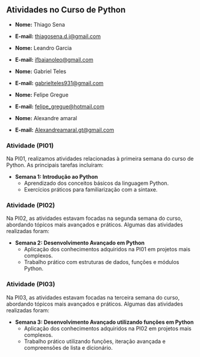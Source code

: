 ## Atividades no Curso de Python

- **Nome:** Thiago Sena
- **E-mail:** thiagosena.d.j@gmail.com

- **Nome:** Leandro Garcia
- **E-mail:** ifbaianoleo@gmail.com

- **Nome:** Gabriel Teles
- **E-mail:** gabrielteles931@gmail.com

- **Nome:** Felipe Gregue
- **E-mail:** felipe_gregue@hotmail.com

- **Nome:** Alexandre amaral
- **E-mail:** Alexandreamaral.gt@gmail.com

### Atividade (PI01)

Na PI01, realizamos atividades relacionadas à primeira semana do curso de Python. As principais tarefas incluíram:

- **Semana 1: Introdução ao Python**
  - Aprendizado dos conceitos básicos da linguagem Python.
  - Exercícios práticos para familiarização com a sintaxe.

### Atividade (PI02)

Na PI02, as atividades estavam focadas na segunda semana do curso, abordando tópicos mais avançados e práticos. Algumas das atividades realizadas foram:

- **Semana 2: Desenvolvimento Avançado em Python**
  - Aplicação dos conhecimentos adquiridos na PI01 em projetos mais complexos.
  - Trabalho prático com estruturas de dados, funções e módulos Python.

### Atividade (PI03)

Na PI03, as atividades estavam focadas na terceira semana do curso, abordando tópicos mais avançados e práticos. Algumas das atividades realizadas foram:

- **Semana 3: Desenvolvimento Avançado utilizando funções em Python**
  - Aplicação dos conhecimentos adquiridos na PI02 em projetos mais complexos.
  - Trabalho prático utilizando funções, iteração avançada e compreensões de lista e dicionário.


